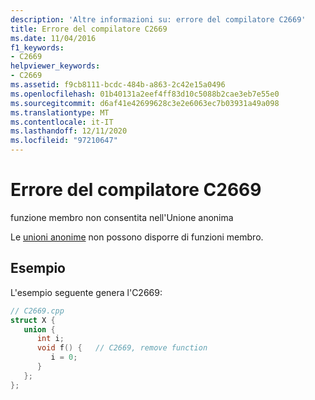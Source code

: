 ```yaml
---
description: 'Altre informazioni su: errore del compilatore C2669'
title: Errore del compilatore C2669
ms.date: 11/04/2016
f1_keywords:
- C2669
helpviewer_keywords:
- C2669
ms.assetid: f9cb8111-bcdc-484b-a863-2c42e15a0496
ms.openlocfilehash: 01b40131a2eef4ff83d10c5088b2cae3eb7e55e0
ms.sourcegitcommit: d6af41e42699628c3e2e6063ec7b03931a49a098
ms.translationtype: MT
ms.contentlocale: it-IT
ms.lasthandoff: 12/11/2020
ms.locfileid: "97210647"
---
```

# <a name="compiler-error-c2669"></a>Errore del compilatore C2669

funzione membro non consentita nell'Unione anonima

Le [unioni anonime](../../cpp/unions.md#anonymous_unions) non possono disporre di funzioni membro.

## <a name="example"></a>Esempio

L'esempio seguente genera l'C2669:

```cpp
// C2669.cpp
struct X {
   union {
      int i;
      void f() {   // C2669, remove function
         i = 0;
      }
   };
};
```
